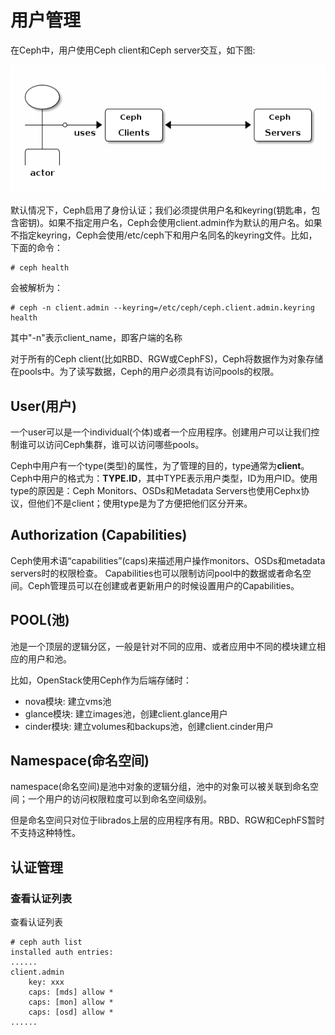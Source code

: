 # 用户管理
在Ceph中，用户使用Ceph client和Ceph server交互，如下图:  

![ceph-user-01](resources/cpeh-user-01.png)


默认情况下，Ceph启用了身份认证；我们必须提供用户名和keyring(钥匙串，包含密钥)。如果不指定用户名，Ceph会使用client.admin作为默认的用户名。如果不指定keyring，Ceph会使用/etc/ceph下和用户名同名的keyring文件。比如，下面的命令：  

```
# ceph health
```

会被解析为：  

```
# ceph -n client.admin --keyring=/etc/ceph/ceph.client.admin.keyring health
```

其中"-n"表示client_name，即客户端的名称


对于所有的Ceph client(比如RBD、RGW或CephFS)，Ceph将数据作为对象存储在pools中。为了读写数据，Ceph的用户必须具有访问pools的权限。

## User(用户)
一个user可以是一个individual(个体)或者一个应用程序。创建用户可以让我们控制谁可以访问Ceph集群，谁可以访问哪些pools。   

Ceph中用户有一个type(类型)的属性，为了管理的目的，type通常为**client**。Ceph中用户的格式为：**TYPE.ID**，其中TYPE表示用户类型，ID为用户ID。使用type的原因是：Ceph Monitors、OSDs和Metadata Servers也使用Cephx协议，但他们不是client；使用type是为了方便把他们区分开来。

## Authorization (Capabilities)
Ceph使用术语“capabilities”(caps)来描述用户操作monitors、OSDs和metadata servers时的权限检查。  Capabilities也可以限制访问pool中的数据或者命名空间。Ceph管理员可以在创建或者更新用户的时候设置用户的Capabilities。  

## POOL(池)
池是一个顶层的逻辑分区，一般是针对不同的应用、或者应用中不同的模块建立相应的用户和池。  

比如，OpenStack使用Ceph作为后端存储时：  

* nova模块:  建立vms池
* glance模块:  建立images池，创建client.glance用户
* cinder模块: 建立volumes和backups池，创建client.cinder用户

## Namespace(命名空间)
namespace(命名空间)是池中对象的逻辑分组，池中的对象可以被关联到命名空间；一个用户的访问权限粒度可以到命名空间级别。  

但是命名空间只对位于librados上层的应用程序有用。RBD、RGW和CephFS暂时不支持这种特性。  



## 认证管理

### 查看认证列表
查看认证列表  

```
# ceph auth list
installed auth entries:
......
client.admin
	key: xxx
	caps: [mds] allow *
	caps: [mon] allow *
	caps: [osd] allow *
......
```















